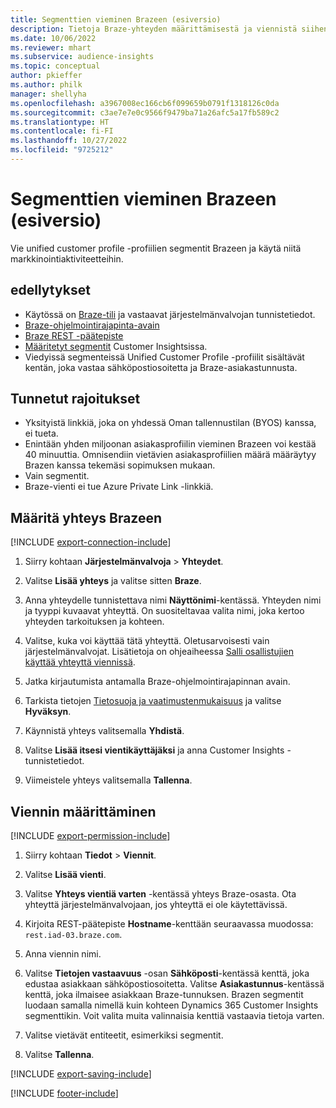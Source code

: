 ```yaml
---
title: Segmenttien vieminen Brazeen (esiversio)
description: Tietoja Braze-yhteyden määrittämisestä ja viennistä siihen.
ms.date: 10/06/2022
ms.reviewer: mhart
ms.subservice: audience-insights
ms.topic: conceptual
author: pkieffer
ms.author: philk
manager: shellyha
ms.openlocfilehash: a3967008ec166cb6f099659b0791f1318126c0da
ms.sourcegitcommit: c3ae7e7e0c9566f9479ba71a26afc5a17fb589c2
ms.translationtype: HT
ms.contentlocale: fi-FI
ms.lasthandoff: 10/27/2022
ms.locfileid: "9725212"
---
```

# <a name="export-segments-to-braze-preview"></a>Segmenttien vieminen Brazeen (esiversio)

Vie unified customer profile -profiilien segmentit Brazeen ja käytä niitä markkinointiaktiviteetteihin.

## <a name="prerequisites"></a>edellytykset

- Käytössä on [Braze-tili](https://www.braze.com/) ja vastaavat järjestelmänvalvojan tunnistetiedot.
- [Braze-ohjelmointirajapinta-avain](https://www.braze.com/docs/api/basics/)
- [Braze REST -päätepiste](https://www.braze.com/docs/api/basics/#api-definitions) 
- [Määritetyt segmentit](segments.md) Customer Insightsissa.
- Viedyissä segmenteissä Unified Customer Profile -profiilit sisältävät kentän, joka vastaa sähköpostiosoitetta ja Braze-asiakastunnusta.

## <a name="known-limitations"></a>Tunnetut rajoitukset

- Yksityistä linkkiä, joka on yhdessä Oman tallennustilan (BYOS) kanssa, ei tueta.
- Enintään yhden miljoonan asiakasprofiilin vieminen Brazeen voi kestää 40 minuuttia. Omnisendiin vietävien asiakasprofiilien määrä määräytyy Brazen kanssa tekemäsi sopimuksen mukaan.
- Vain segmentit.
- Braze-vienti ei tue Azure Private Link -linkkiä.

## <a name="set-up-connection-to-braze"></a>Määritä yhteys Brazeen

[!INCLUDE [export-connection-include](includes/export-connection-admn.md)]

1. Siirry kohtaan **Järjestelmänvalvoja** > **Yhteydet**.

1. Valitse **Lisää yhteys** ja valitse sitten **Braze**.

1. Anna yhteydelle tunnistettava nimi **Näyttönimi**-kentässä. Yhteyden nimi ja tyyppi kuvaavat yhteyttä. On suositeltavaa valita nimi, joka kertoo yhteyden tarkoituksen ja kohteen.

1. Valitse, kuka voi käyttää tätä yhteyttä. Oletusarvoisesti vain järjestelmänvalvojat. Lisätietoja on ohjeaiheessa [Salli osallistujien käyttää yhteyttä viennissä](connections.md#allow-contributors-to-use-a-connection-for-exports).

1. Jatka kirjautumista antamalla Braze-ohjelmointirajapinnan avain.

1. Tarkista tietojen [Tietosuoja ja vaatimustenmukaisuus](connections.md#data-privacy-and-compliance) ja valitse **Hyväksyn**.

1. Käynnistä yhteys valitsemalla **Yhdistä**.

1. Valitse **Lisää itsesi vientikäyttäjäksi** ja anna Customer Insights -tunnistetiedot.

1. Viimeistele yhteys valitsemalla **Tallenna**.

## <a name="configure-an-export"></a>Viennin määrittäminen

[!INCLUDE [export-permission-include](includes/export-permission.md)]

1. Siirry kohtaan **Tiedot** > **Viennit**.

1. Valitse **Lisää vienti**.

1. Valitse **Yhteys vientiä varten** -kentässä yhteys Braze-osasta. Ota yhteyttä järjestelmänvalvojaan, jos yhteyttä ei ole käytettävissä.

1. Kirjoita REST-päätepiste **Hostname**-kenttään seuraavassa muodossa: `rest.iad-03.braze.com`.

1. Anna viennin nimi.

1. Valitse **Tietojen vastaavuus** -osan **Sähköposti**-kentässä kenttä, joka edustaa asiakkaan sähköpostiosoitetta. Valitse **Asiakastunnus**-kentässä kenttä, joka ilmaisee asiakkaan Braze-tunnuksen. Brazen segmentit luodaan samalla nimellä kuin kohteen Dynamics 365 Customer Insights segmenttikin. Voit valita muita valinnaisia kenttiä vastaavia tietoja varten.

1. Valitse vietävät entiteetit, esimerkiksi segmentit.

1. Valitse **Tallenna**.

[!INCLUDE [export-saving-include](includes/export-saving.md)]

[!INCLUDE [footer-include](includes/footer-banner.md)]
